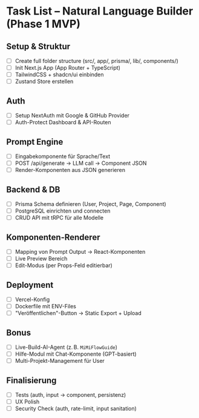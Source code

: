 # Task List – Natural Language Builder (Phase 1 MVP)

## Setup & Struktur
- [ ] Create full folder structure (src/, app/, prisma/, lib/, components/)
- [ ] Init Next.js App (App Router + TypeScript)
- [ ] TailwindCSS + shadcn/ui einbinden
- [ ] Zustand Store erstellen

## Auth
- [ ] Setup NextAuth mit Google & GitHub Provider
- [ ] Auth-Protect Dashboard & API-Routen

## Prompt Engine
- [ ] Eingabekomponente für Sprache/Text
- [ ] POST /api/generate → LLM call → Component JSON
- [ ] Render-Komponenten aus JSON generieren

## Backend & DB
- [ ] Prisma Schema definieren (User, Project, Page, Component)
- [ ] PostgreSQL einrichten und connecten
- [ ] CRUD API mit tRPC für alle Modelle

## Komponenten-Renderer
- [ ] Mapping von Prompt Output → React-Komponenten
- [ ] Live Preview Bereich
- [ ] Edit-Modus (per Props-Feld editierbar)

## Deployment
- [ ] Vercel-Konfig
- [ ] Dockerfile mit ENV-Files
- [ ] "Veröffentlichen"-Button → Static Export + Upload

## Bonus
- [ ] Live-Build-AI-Agent (z. B. `MiMiFlowGuide`)
- [ ] Hilfe-Modul mit Chat-Komponente (GPT-basiert)
- [ ] Multi-Projekt-Management für User

## Finalisierung
- [ ] Tests (auth, input → component, persistenz)
- [ ] UX Polish
- [ ] Security Check (auth, rate-limit, input sanitation)
